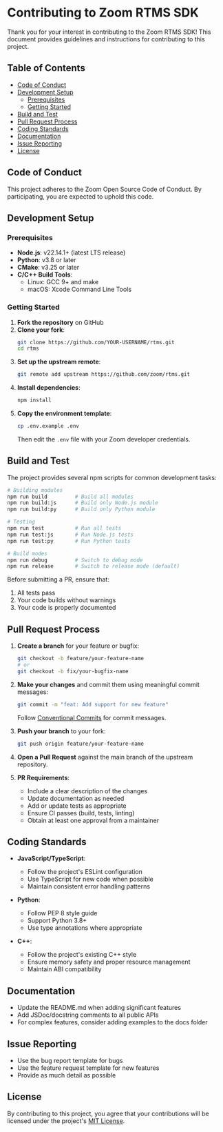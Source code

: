 # Contributing to Zoom RTMS SDK

Thank you for your interest in contributing to the Zoom RTMS SDK! This document provides guidelines and instructions for contributing to this project.

## Table of Contents

- [Code of Conduct](#code-of-conduct)
- [Development Setup](#development-setup)
  - [Prerequisites](#prerequisites)
  - [Getting Started](#getting-started)
- [Build and Test](#build-and-test)
- [Pull Request Process](#pull-request-process)
- [Coding Standards](#coding-standards)
- [Documentation](#documentation)
- [Issue Reporting](#issue-reporting)
- [License](#license)

## Code of Conduct

This project adheres to the Zoom Open Source Code of Conduct. By participating, you are expected to uphold this code.

## Development Setup

### Prerequisites

- **Node.js**: v22.14.1+ (latest LTS release)
- **Python**: v3.8 or later
- **CMake**: v3.25 or later
- **C/C++ Build Tools**:
  - Linux: GCC 9+ and make
  - macOS: Xcode Command Line Tools

### Getting Started

1. **Fork the repository** on GitHub
2. **Clone your fork**:
   ```bash
   git clone https://github.com/YOUR-USERNAME/rtms.git
   cd rtms
   ```
3. **Set up the upstream remote**:
   ```bash
   git remote add upstream https://github.com/zoom/rtms.git
   ```
4. **Install dependencies**:
   ```bash
   npm install
   ```
5. **Copy the environment template**:
   ```bash
   cp .env.example .env
   ```
   Then edit the `.env` file with your Zoom developer credentials.

## Build and Test

The project provides several npm scripts for common development tasks:

```bash
# Building modules
npm run build         # Build all modules
npm run build:js      # Build only Node.js module
npm run build:py      # Build only Python module

# Testing
npm run test          # Run all tests
npm run test:js       # Run Node.js tests
npm run test:py       # Run Python tests

# Build modes
npm run debug         # Switch to debug mode
npm run release       # Switch to release mode (default)
```

Before submitting a PR, ensure that:
1. All tests pass
2. Your code builds without warnings
3. Your code is properly documented

## Pull Request Process

1. **Create a branch** for your feature or bugfix:
   ```bash
   git checkout -b feature/your-feature-name
   # or
   git checkout -b fix/your-bugfix-name
   ```

2. **Make your changes** and commit them using meaningful commit messages:
   ```bash
   git commit -m "feat: Add support for new feature"
   ```
   Follow [Conventional Commits](https://www.conventionalcommits.org/) for commit messages.

3. **Push your branch** to your fork:
   ```bash
   git push origin feature/your-feature-name
   ```

4. **Open a Pull Request** against the main branch of the upstream repository.

5. **PR Requirements**:
   - Include a clear description of the changes
   - Update documentation as needed
   - Add or update tests as appropriate
   - Ensure CI passes (build, tests, linting)
   - Obtain at least one approval from a maintainer

## Coding Standards

- **JavaScript/TypeScript**:
  - Follow the project's ESLint configuration
  - Use TypeScript for new code when possible
  - Maintain consistent error handling patterns

- **Python**:
  - Follow PEP 8 style guide
  - Support Python 3.8+
  - Use type annotations where appropriate

- **C++**:
  - Follow the project's existing C++ style
  - Ensure memory safety and proper resource management
  - Maintain ABI compatibility

## Documentation

- Update the README.md when adding significant features
- Add JSDoc/docstring comments to all public APIs
- For complex features, consider adding examples to the docs folder

## Issue Reporting

- Use the bug report template for bugs
- Use the feature request template for new features
- Provide as much detail as possible

## License

By contributing to this project, you agree that your contributions will be licensed under the project's [MIT License](LICENSE.md).